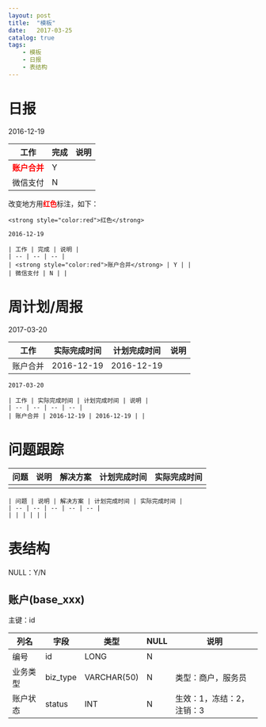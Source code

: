 ```yaml
---
layout: post
title:  "模板"
date:   2017-03-25
catalog: true
tags:
    - 模板
    - 日报
    - 表结构
---
```


# 日报
2016-12-19

| 工作 | 完成 | 说明 |
| -- | -- | -- |
| <strong style="color:red">账户合并</strong> | Y | |
| 微信支付 | N | |

改变地方用<strong style="color:red">红色</strong>标注，如下：
```
<strong style="color:red">红色</strong>
```

```
2016-12-19

| 工作 | 完成 | 说明 |
| -- | -- | -- |
| <strong style="color:red">账户合并</strong> | Y | |
| 微信支付 | N | |
```

# 周计划/周报
2017-03-20

| 工作 | 实际完成时间 | 计划完成时间 | 说明 |
| -- | -- | -- | -- |
| 账户合并 | 2016-12-19 | 2016-12-19 | |

```
2017-03-20

| 工作 | 实际完成时间 | 计划完成时间 | 说明 |
| -- | -- | -- | -- |
| 账户合并 | 2016-12-19 | 2016-12-19 | |
```

# 问题跟踪

| 问题 | 说明 | 解决方案 | 计划完成时间 | 实际完成时间 |
| -- | -- | -- | -- | -- |
| | | | | |

```
| 问题 | 说明 | 解决方案 | 计划完成时间 | 实际完成时间 |
| -- | -- | -- | -- | -- |
| | | | | |
```

# 表结构

NULL：Y/N

## 账户(base_xxx)
主键：id

| 列名 | 字段 |  类型 | NULL | 说明 |
| -- |  -- | -- | -- |  -- |
| 编号 | id | LONG | N | |
| 业务类型 | biz_type | VARCHAR(50) | N| 类型：商户，服务员 |
| 账户状态 | status | INT | N| 生效：1，冻结：2，注销：3 |

